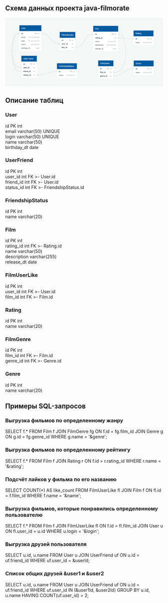 ## Схема данных проекта java-filmorate 

![java-filmorate-DB](./images/java-filmorate-DB.png)

## Описание таблиц

### User
id PK int \
email varchar(50) UNIQUE \
login varchar(50) UNIQUE \
name varchar(50) \
birthday_dt date 

### UserFriend
id PK int \
user_id int FK >- User.id \
friend_id int FK >- User.id \
status_id int FK >- FriendshipStatus.id

### FriendshipStatus 
id PK int \
name varchar(20)

### Film
id PK int \
rating_id int FK >- Rating.id \
name varchar(50) \
description varchar(255) \
release_dt date

### FilmUserLike
id PK int \
user_id int FK >- User.id \
film_id int FK >- Film.id

### Rating
id PK int \
name varchar(20)

### FilmGenre
id PK int \
film_id int FK >- Film.id \
genre_id int FK >- Genre.id

### Genre
id PK int \
name varchar(20)

## Примеры SQL-запросов

### Выгрузка фильмов по определенному жанру
SELECT f.*
FROM Film f
JOIN FilmGenre fg ON f.id = fg.film_id
JOIN Genre g ON g.id = fg.genre_id
WHERE g.name = '&genre';

### Выгрузка фильмов по определенному рейтингу
SELECT f.*
FROM Film f
JOIN Rating r ON f.id = r.rating_id
WHERE r.name = '&rating';

### Подсчёт лайков у фильма по его названию
SELECT COUNT(*) AS like_count
FROM FilmUserLike fl
JOIN Film f ON fl.id = f.film_id
WHERE f.name = '&name';

### Выгрузка фильмов, которые понравились определенному пользователю
SELECT f.*
FROM Film f
JOIN FilmUserLike fl ON f.id = fl.film_id
JOIN User u ON fl.user_id = u.id
WHERE u.login = '&login';

### Выгрузка друзей пользователя
SELECT u.id, u.name
FROM User u
JOIN UserFriend uf ON u.id = uf.friend_id
WHERE uf.user_id = &userId;

### Список общих друзей &user1 и &user2
SELECT u.id, u.name
FROM User u
JOIN UserFriend uf ON u.id = uf.friend_id
WHERE uf.user_id IN (&user1Id, &user2Id)
GROUP BY u.id, u.name
HAVING COUNT(uf.user_id) = 2;
